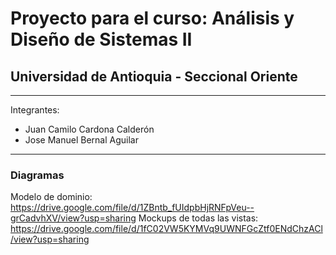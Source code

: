# Proyecto para el curso: Análisis y Diseño de Sistemas II 
## Universidad de Antioquia - Seccional Oriente 

---

Integrantes: 
* Juan Camilo Cardona Calderón 
* Jose Manuel Bernal Aguilar 

---

### Diagramas
Modelo de dominio: https://drive.google.com/file/d/1ZBntb_fUIdpbHjRNFpVeu--grCadvhXV/view?usp=sharing
Mockups de todas las vistas: https://drive.google.com/file/d/1fC02VW5KYMVq9UWNFGcZtf0ENdChzACl/view?usp=sharing
